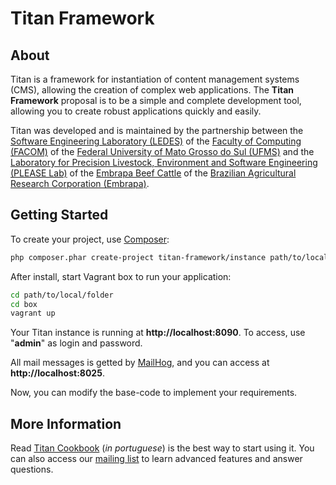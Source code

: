 # Titan Framework

About
-----

Titan is a framework for instantiation of content management systems (CMS), allowing the creation of complex web applications. The **Titan Framework** proposal is to be a simple and complete development tool, allowing you to create robust applications quickly and easily.

Titan was developed and is maintained by the partnership between the [Software Engineering Laboratory (LEDES)](http://www.ledes.net) of the [Faculty of Computing (FACOM)](http://www.facom.ufms.br) of the [Federal University of Mato Grosso do Sul (UFMS)](http://www.ufms.br) and the [Laboratory for Precision Livestock, Environment and Software Engineering (PLEASE Lab)](http://please.cnpgc.embrapa.br) of the [Embrapa Beef Cattle](http://www.embrapa.br/gado-de-corte) of the [Brazilian Agricultural Research Corporation (Embrapa)](http://www.embrapa.br).

Getting Started
---------------

To create your project, use [Composer](http://getcomposer.org):

```bash
php composer.phar create-project titan-framework/instance path/to/local/folder
```

After install, start Vagrant box to run your application:

```bash
cd path/to/local/folder
cd box
vagrant up
```

Your Titan instance is running at **http://localhost:8090**. To access, use "**admin**" as login and password.

All mail messages is getted by [MailHog](https://github.com/mailhog/MailHog), and you can access at **http://localhost:8025**.

Now, you can modify the base-code to implement your requirements.

More Information
----------------

Read [Titan Cookbook](https://github.com/titan-framework/docs/raw/master/Cookbook.pdf) (*in portuguese*) is the best way to start using it. You can also access our [mailing list](https://groups.google.com/forum/#!forum/titan-framework) to learn advanced features and answer questions.

